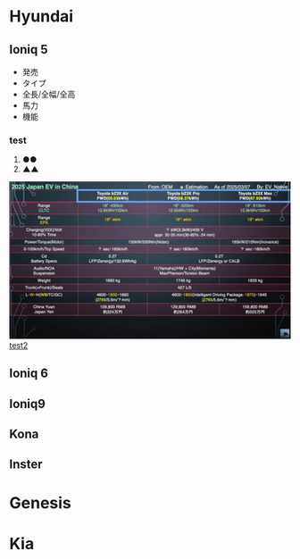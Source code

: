 # Hyundai
## Ioniq 5
- 発売
- タイプ
- 全長/全幅/全高
- 馬力
- 機能
### test
1. ●●
1. ▲▲

![test](Toyota.jpg)
[test2](https://www.yahoo.co.jp/)
## Ioniq 6
## Ioniq9
## Kona
## Inster
# Genesis
# Kia

